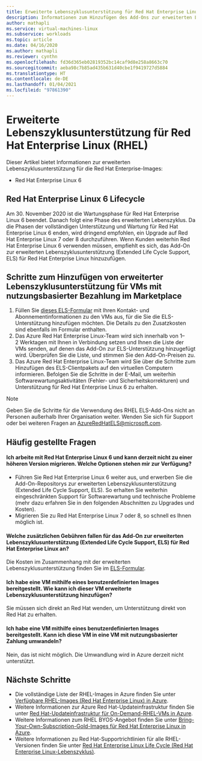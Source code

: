 ```yaml
---
title: Erweiterte Lebenszyklusunterstützung für Red Hat Enterprise Linux
description: Informationen zum Hinzufügen des Add-Ons zur erweiterten Lebenszyklusunterstützung für Red Hat Enterprise
author: mathapli
ms.service: virtual-machines-linux
ms.subservice: workloads
ms.topic: article
ms.date: 04/16/2020
ms.author: mathapli
ms.reviewer: cynthn
ms.openlocfilehash: fd36d365eb02819352bc14caf9d8e258a8663c70
ms.sourcegitcommit: aeba98c7b85ad435b631d40cbe1f9419727d5884
ms.translationtype: HT
ms.contentlocale: de-DE
ms.lasthandoff: 01/04/2021
ms.locfileid: "97861390"
---
```

# <a name="red-hat-enterprise-linux-rhel-extended-lifecycle-support"></a>Erweiterte Lebenszyklusunterstützung für Red Hat Enterprise Linux (RHEL)
Dieser Artikel bietet Informationen zur erweiterten Lebenszyklusunterstützung für die Red Hat Enterprise-Images:
* Red Hat Enterprise Linux 6  

## <a name="red-hat-enterprise-linux-6-lifecycle"></a>Red Hat Enterprise Linux 6 Lifecycle
Am 30. November 2020 ist die Wartungsphase für Red Hat Enterprise Linux 6 beendet. Danach folgt eine Phase des erweiterten Lebenszyklus. Da die Phasen der vollständigen Unterstützung und Wartung für Red Hat Enterprise Linux 6 enden, wird dringend empfohlen, ein Upgrade auf Red Hat Enterprise Linux 7 oder 8 durchzuführen. Wenn Kunden weiterhin Red Hat Enterprise Linux 6 verwenden müssen, empfiehlt es sich, das Add-On zur erweiterten Lebenszyklusunterstützung (Extended Life Cycle Support, ELS) für Red Hat Enterprise Linux hinzuzufügen.

## <a name="steps-to-add-extended-lifecycle-support-on-marketplace-pay-as-you-go-vms"></a>Schritte zum Hinzufügen von erweiterter Lebenszyklusunterstützung für VMs mit nutzungsbasierter Bezahlung im Marketplace
1. Füllen Sie [dieses ELS-Formular](https://aka.ms/els-form) mit Ihren Kontakt- und Abonnementinformationen zu den VMs aus, für die Sie die ELS-Unterstützung hinzufügen möchten. Die Details zu den Zusatzkosten sind ebenfalls im Formular enthalten.
1. Das Azure Red Hat Enterprise Linux-Team wird sich innerhalb von 1–2 Werktagen mit Ihnen in Verbindung setzen und Ihnen die Liste der VMs senden, auf denen das Add-On zur ELS-Unterstützung hinzugefügt wird. Überprüfen Sie die Liste, und stimmen Sie den Add-On-Preisen zu.
1. Das Azure Red Hat Enterprise Linux-Team wird Sie über die Schritte zum Hinzufügen des ELS-Clientpakets auf den virtuellen Computern informieren. Befolgen Sie die Schritte in der E-Mail, um weiterhin Softwarewartungsaktivitäten (Fehler- und Sicherheitskorrekturen) und Unterstützung für Red Hat Enterprise Linux 6 zu erhalten.

> [!Note]
> Geben Sie die Schritte für die Verwendung des RHEL ELS-Add-Ons nicht an Personen außerhalb Ihrer Organisation weiter. Wenden Sie sich für Support oder bei weiteren Fragen an AzureRedHatELS@microsoft.com.

## <a name="frequently-asked-questions"></a>Häufig gestellte Fragen

#### <a name="im-running-red-hat-enterprise-linux-6-and-cant-migrate-to-a-later-version-at-this-time-what-options-do-i-have"></a>Ich arbeite mit Red Hat Enterprise Linux 6 und kann derzeit nicht zu einer höheren Version migrieren. Welche Optionen stehen mir zur Verfügung?
* Führen Sie Red Hat Enterprise Linux 6 weiter aus, und erwerben Sie die Add-On-Repositorys zur erweiterten Lebenszyklusunterstützung (Extended Life Cycle Support, ELS). So erhalten Sie weiterhin eingeschränkten Support für Softwarewartung und technische Probleme (mehr dazu erfahren Sie in den folgenden Abschnitten zu Upgrades und Kosten).
* Migrieren Sie zu Red Hat Enterprise Linux 7 oder 8, so schnell es Ihnen möglich ist.

#### <a name="what-is-the-additional-charge-for-using-red-hat-enterprise-linux-extended-life-cycle-support-els-add-on"></a>Welche zusätzlichen Gebühren fallen für das Add-On zur erweiterten Lebenszyklusunterstützung (Extended Life Cycle Support, ELS) für Red Hat Enterprise Linux an?
Die Kosten im Zusammenhang mit der erweiterten Lebenszyklusunterstützung finden Sie im [ELS-Formular](https://aka.ms/els-form).

#### <a name="ive-deployed-a-vm-by-using-custom-image-how-can-i-add-extended-lifecycle-support-to-this-vm"></a>Ich habe eine VM mithilfe eines benutzerdefinierten Images bereitgestellt. Wie kann ich dieser VM erweiterte Lebenszyklusunterstützung hinzufügen?
Sie müssen sich direkt an Red Hat wenden, um Unterstützung direkt von Red Hat zu erhalten.

#### <a name="ive-deployed-a-vm-by-using-custom-image-can-i-convert-this-vm-to-a-payg-vm"></a>Ich habe eine VM mithilfe eines benutzerdefinierten Images bereitgestellt. Kann ich diese VM in eine VM mit nutzungsbasierter Zahlung umwandeln?
Nein, das ist nicht möglich. Die Umwandlung wird in Azure derzeit nicht unterstützt.


## <a name="next-steps"></a>Nächste Schritte

* Die vollständige Liste der RHEL-Images in Azure finden Sie unter [Verfügbare RHEL-Images (Red Hat Enterprise Linux) in Azure](./redhat-imagelist.md).
* Weitere Informationen zur Azure Red Hat-Updateinfrastruktur finden Sie unter [Red Hat-Updateinfrastruktur für On-Demand-RHEL-VMs in Azure](./redhat-rhui.md).
* Weitere Informationen zum RHEL BYOS-Angebot finden Sie unter [Bring-Your-Own-Subscription-Gold-Images für Red Hat Enterprise Linux in Azure](./byos.md).
* Weitere Informationen zu Red Hat-Supportrichtlinien für alle RHEL-Versionen finden Sie unter [Red Hat Enterprise Linux Life Cycle (Red Hat Enterprise Linux-Lebenszyklus)](https://access.redhat.com/support/policy/updates/errata).